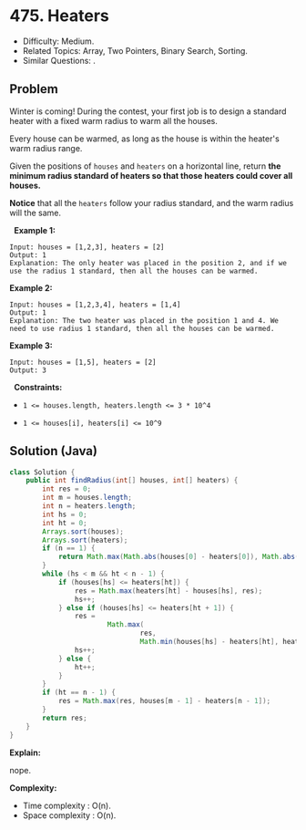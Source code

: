 # 475. Heaters

- Difficulty: Medium.
- Related Topics: Array, Two Pointers, Binary Search, Sorting.
- Similar Questions: .

## Problem

Winter is coming! During the contest, your first job is to design a standard heater with a fixed warm radius to warm all the houses.

Every house can be warmed, as long as the house is within the heater's warm radius range. 

Given the positions of ```houses``` and ```heaters``` on a horizontal line, return **the minimum radius standard of heaters so that those heaters could cover all houses.**

**Notice** that all the ```heaters``` follow your radius standard, and the warm radius will the same.

 
**Example 1:**

```
Input: houses = [1,2,3], heaters = [2]
Output: 1
Explanation: The only heater was placed in the position 2, and if we use the radius 1 standard, then all the houses can be warmed.
```

**Example 2:**

```
Input: houses = [1,2,3,4], heaters = [1,4]
Output: 1
Explanation: The two heater was placed in the position 1 and 4. We need to use radius 1 standard, then all the houses can be warmed.
```

**Example 3:**

```
Input: houses = [1,5], heaters = [2]
Output: 3
```

 
**Constraints:**


	
- ```1 <= houses.length, heaters.length <= 3 * 10^4```
	
- ```1 <= houses[i], heaters[i] <= 10^9```



## Solution (Java)

```java
class Solution {
    public int findRadius(int[] houses, int[] heaters) {
        int res = 0;
        int m = houses.length;
        int n = heaters.length;
        int hs = 0;
        int ht = 0;
        Arrays.sort(houses);
        Arrays.sort(heaters);
        if (n == 1) {
            return Math.max(Math.abs(houses[0] - heaters[0]), Math.abs(houses[m - 1] - heaters[0]));
        }
        while (hs < m && ht < n - 1) {
            if (houses[hs] <= heaters[ht]) {
                res = Math.max(heaters[ht] - houses[hs], res);
                hs++;
            } else if (houses[hs] <= heaters[ht + 1]) {
                res =
                        Math.max(
                                res,
                                Math.min(houses[hs] - heaters[ht], heaters[ht + 1] - houses[hs]));
                hs++;
            } else {
                ht++;
            }
        }
        if (ht == n - 1) {
            res = Math.max(res, houses[m - 1] - heaters[n - 1]);
        }
        return res;
    }
}
```

**Explain:**

nope.

**Complexity:**

* Time complexity : O(n).
* Space complexity : O(n).
